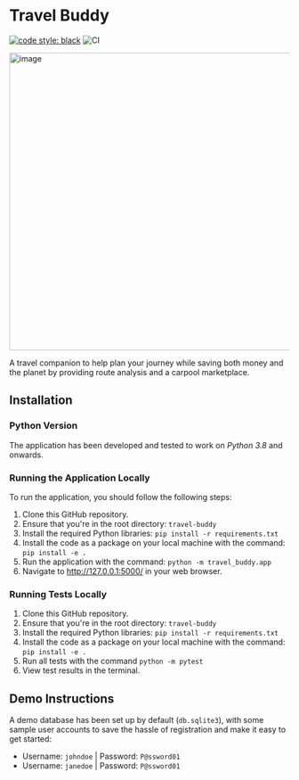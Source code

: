 # Travel Buddy

[![code style: black](https://img.shields.io/badge/code%20style-black-000000.svg)](https://github.com/psf/black)
![CI](https://github.com/IsaacCheng9/travel-buddy/actions/workflows/main.yml/badge.svg)

<img width="534" alt="image" src="https://user-images.githubusercontent.com/47993930/157153338-e0feca9b-5e4a-4643-87fd-f86b4d5f17bc.png">

A travel companion to help plan your journey while saving both money and the
planet by providing route analysis and a carpool marketplace.

## Installation

### Python Version

The application has been developed and tested to work on _Python 3.8_ and
onwards.

### Running the Application Locally

To run the application, you should follow the following steps:

1. Clone this GitHub repository.
2. Ensure that you're in the root directory: `travel-buddy`
3. Install the required Python libraries: `pip install -r requirements.txt`
4. Install the code as a package on your local machine with the command:
   `pip install -e .`
5. Run the application with the command: `python -m travel_buddy.app`
6. Navigate to <http://127.0.0.1:5000/> in your web browser.

### Running Tests Locally

1. Clone this GitHub repository.
2. Ensure that you're in the root directory: `travel-buddy`
3. Install the required Python libraries: `pip install -r requirements.txt`
4. Install the code as a package on your local machine with the command:
   `pip install -e .`
5. Run all tests with the command `python -m pytest`
6. View test results in the terminal.

## Demo Instructions

A demo database has been set up by default (`db.sqlite3`), with some sample user
accounts to save the hassle of registration and make it easy to get started:

- Username: `johndoe` | Password: `P@ssword01`
- Username: `janedoe` | Password: `P@ssword01`
